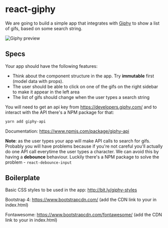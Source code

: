 # react-giphy

We are going to build a simple app that integrates with [Giphy](https://giphy.com) to show a list of gifs, based on some search string.

![Giphy preview](https://cl.ly/c49dfd2d7338/giphy_small.png)

## Specs

Your app should have the following features:
  * Think about the component structure in the app. Try **immutable** first (model data with props).
  * The user should be able to click on one of the gifs on the right sidebar to make it appear in the left area
  * The list of gifs should change when the user types a search string

You will need to get an api key from https://developers.giphy.com/ and to interact with the API there's a NPM package for that:

```bash
yarn add giphy-api
```

Documentation: https://www.npmjs.com/package/giphy-api

**Note**: as the user types your app will make API calls to search for gifs. Probably you will have problems because if you're not careful you'll actually do one API call everytime the user types a character. We can avoid this by having a **debounce** behaviour. Luckily there's a NPM package to solve the problem - `react-debounce-input`

## Boilerplate

Basic CSS styles to be used in the app: http://bit.ly/giphy-styles

Bootstrap 4: https://www.bootstrapcdn.com/ (add the CDN link to your <head> in index.html)

Fontawesome: https://www.bootstrapcdn.com/fontawesome/ (add the CDN link to your <head> in index.html)

